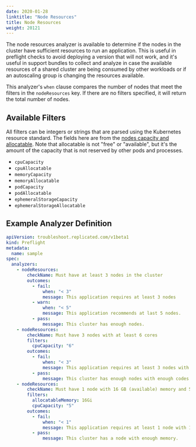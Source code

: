 ```yaml
---
date: 2020-01-28
linktitle: "Node Resources"
title: Node Resources
weight: 20121
---
```


The node resources analyzer is available to determine if the nodes in the cluster have sufficient resources to run an application. This is useful in preflight checks to avoid deploying a version that will not work, and it's useful in support bundles to collect and analyze in case the available resources of a shared cluster are being consumed by other workloads or if an autoscaling group is changing the resources available.

This analyzer's `when` clause compares the number of nodes that meet the filters in the `nodeResources` key. If there are no filters specified, it will return the total number of nodes.

## Available Filters

All filters can be integers or strings that are parsed using the Kubernetes resource standard. The fields here are from the [nodes capacity and allocatable](https://kubernetes.io/docs/concepts/architecture/nodes/#capacity). Note that allocatable is not "free" or "available", but it's the amount of the capacity that is not reserved by other pods and processes.

- `cpuCapacity`
- `cpuAllocatable`
- `memoryCapacity`
- `memoryAllocatable`
- `podCapacity`
- `podAllocatable`
- `ephemeralStorageCapacity`
- `ephemeralStorageAllocatable`


## Example Analyzer Definition

```yaml
apiVersion: troubleshoot.replicated.com/v1beta1
kind: Preflight
metadata:
  name: sample
spec:
  analyzers:
    - nodeResources:
        checkName: Must have at least 3 nodes in the cluster
        outcomes:
          - fail:
              when: "< 3"
              message: This application requires at least 3 nodes
          - warn:
              when: "< 5"
              message: This application recommends at last 5 nodes.
          - pass:
              message: This cluster has enough nodes.
    - nodeResources:
        checkName: Must have 3 nodes with at least 6 cores
        filters:
          cpuCapacity: "6"
        outcomes:
          - fail:
              when: "< 3"
              message: This application requires at least 3 nodes with 6 cores each
          - pass:
              message: This cluster has enough nodes with enough codes
    - nodeResources:
        checkName: Must have 1 node with 16 GB (available) memory and 5 cores (on a single node)
        filters:
          allocatableMemory: 16Gi
          cpuCapacity: "5"
        outcomes:
          - fail:
              when: "< 1"
              message: This application requires at least 1 node with 16GB available memory
          - pass:
              message: This cluster has a node with enough memory.

```
